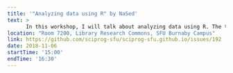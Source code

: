 ```yaml
---
title: '"Analyzing data using R" by NaSed'
text: >
      In this workshop, I will talk about analyzing data using R. The topics that I would like to cover in this workshop are: 1) Different types of data, 2) Cleaning data, 3) Exploring data using machine learning techniques. I will go through simple and well-known methods of analyzing data such that attending this workshop can be helpful for every person from different majors whose have lots of data to analyze. The basic requirements of attending this workshop is having a laptop with R and Rstudio.
location: "Room 7200, Library Research Commons, SFU Burnaby Campus"
link: https://github.com/sciprog-sfu/sciprog-sfu.github.io/issues/192
date: 2018-11-06
startTime: '15:00'
endTime: '16:30'
---
```

